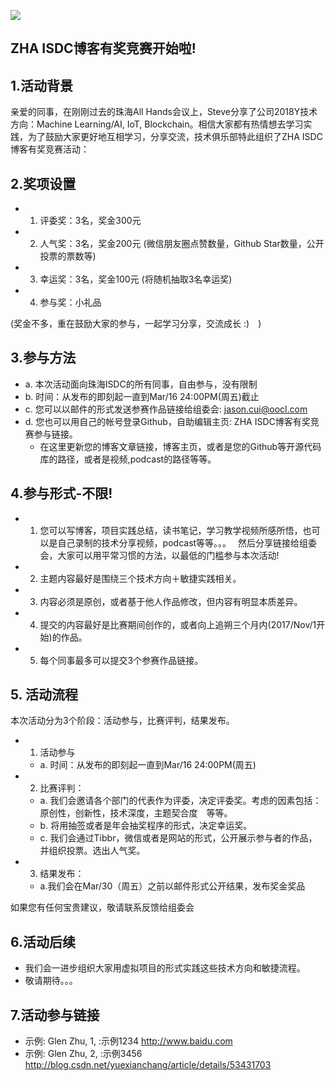 ![](https://avatars0.githubusercontent.com/u/34764799?s=400&u=2852247967116ab39f23052d8494e41360445725&v=4) 

## ZHA ISDC博客有奖竞赛开始啦!

## 1.活动背景

亲爱的同事，在刚刚过去的珠海All Hands会议上，Steve分享了公司2018Y技术方向：Machine Learning/AI,  IoT, Blockchain。相信大家都有热情想去学习实践，为了鼓励大家更好地互相学习，分享交流，技术俱乐部特此组织了ZHA ISDC博客有奖竞赛活动：

## 2.奖项设置
* 1.	评委奖：3名，奖金300元
* 2.	人气奖：3名，奖金200元 (微信朋友圈点赞数量，Github Star数量，公开投票的票数等)
* 3.	幸运奖：3名，奖金100元 (将随机抽取3名幸运奖)
* 4.	参与奖：小礼品

(奖金不多，重在鼓励大家的参与，一起学习分享，交流成长 :)　)

## 3.参与方法
* a. 本次活动面向珠海ISDC的所有同事，自由参与，没有限制
* b. 时间：从发布的即刻起一直到Mar/16 24:00PM(周五)截止
* c. 您可以以邮件的形式发送参赛作品链接给组委会: jason.cui@oocl.com
* d. 您也可以用自己的帐号登录Github，自助编辑主页: ZHA ISDC博客有奖竞赛参与链接。
   *  在这里更新您的博客文章链接，博客主页，或者是您的Github等开源代码库的路径，或者是视频,podcast的路径等等。

## 4.参与形式-不限!
* 1.	您可以写博客，项目实践总结，读书笔记，学习教学视频所感所悟，也可以是自己录制的技术分享视频，podcast等等。。。　
然后分享链接给组委会，大家可以用平常习惯的方法，以最低的门槛参与本次活动!
* 2.	主题内容最好是围绕三个技术方向＋敏捷实践相关。
* 3.	内容必须是原创，或者基于他人作品修改，但内容有明显本质差异。
* 4.	提交的内容最好是比赛期间创作的，或者向上追朔三个月内(2017/Nov/1开始)的作品。
* 5.	每个同事最多可以提交3个参赛作品链接。

## 5.	活动流程
本次活动分为3个阶段：活动参与，比赛评判，结果发布。  

* 1. 活动参与
    * a. 时间：从发布的即刻起一直到Mar/16 24:00PM(周五)
  
* 2. 比赛评判：
    * a. 我们会邀请各个部门的代表作为评委，决定评委奖。考虑的因素包括：原创性，创新性，技术深度，主题契合度　等等。
    * b. 将用抽签或者是年会抽奖程序的形式，决定幸运奖。
    * c. 我们会通过Tibbr，微信或者是网站的形式，公开展示参与者的作品，并组织投票。选出人气奖。
    
* 3. 结果发布：
    * a.我们会在Mar/30（周五）之前以邮件形式公开结果，发布奖金奖品

如果您有任何宝贵建议，敬请联系反馈给组委会

## 6.活动后续
* 我们会一进步组织大家用虚拟项目的形式实践这些技术方向和敏捷流程。
* 敬请期待。。。

## 7.活动参与链接
* 示例: Glen Zhu, 1, :示例1234 http://www.baidu.com
* 示例: Glen Zhu, 2, :示例3456 http://blog.csdn.net/yuexianchang/article/details/53431703

